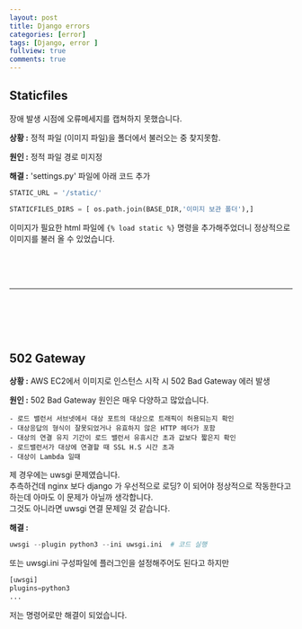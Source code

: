 ```yaml
---
layout: post
title: Django errors
categories: [error]
tags: [Django, error ]
fullview: true
comments: true
---
```



## **Staticfiles**

장애 발생 시점에 오류메세지를 캡쳐하지 못했습니다.

**상황 :** 정적 파일 (이미지 파일)을 폴더에서 불러오는 중 찾지못함.

**원인 :** 정적 파일 경로 미지정

**해결 :** 'settings.py' 파일에 아래 코드 추가

```python
STATIC_URL = '/static/'

STATICFILES_DIRS = [ os.path.join(BASE_DIR,'이미지 보관 폴더'),]
```
이미지가 필요한 html 파일에  `{% load static %}` 명령을 추가해주었더니 정상적으로 이미지를 불러 올 수 있었습니다.

<br><br><br> 

--- 

<br><br><br><br>

## **502 Gateway**

**상황 :** AWS EC2에서 이미지로 인스턴스 시작 시  502 Bad Gateway 에러 발생

**원인 :** 502 Bad Gateway 원인은 매우 다양하고 많았습니다.

    - 로드 밸런서 서브넷에서 대상 포트의 대상으로 트래픽이 허용되는지 확인
    - 대상응답의 형식이 잘못되었거나 유효하지 않은 HTTP 헤더가 포함
    - 대상의 연결 유지 기간이 로드 밸런서 유휴시간 초과 값보다 짧은지 확인
    - 로드밸런서가 대상에 연결할 때 SSL H.S 시간 초과
    - 대상이 Lambda 일때

제 경우에는 uwsgi 문제였습니다.<br>
추측하건데 nginx 보다 django 가 우선적으로 로딩? 이 되어야 정상적으로 작동한다고 하는데 아마도 이 문제가 아닐까 생각합니다.<br>
그것도 아니라면 uwsgi 연결 문제일 것 같습니다.

**해결 :** 
```python
uwsgi --plugin python3 --ini uwsgi.ini  # 코드 실행 
```
또는 uwsgi.ini 구성파일에 플러그인을 설정해주어도 된다고 하지만
```python
[uwsgi]
plugins=python3 
...
```
저는 명령어로만 해결이 되었습니다.











